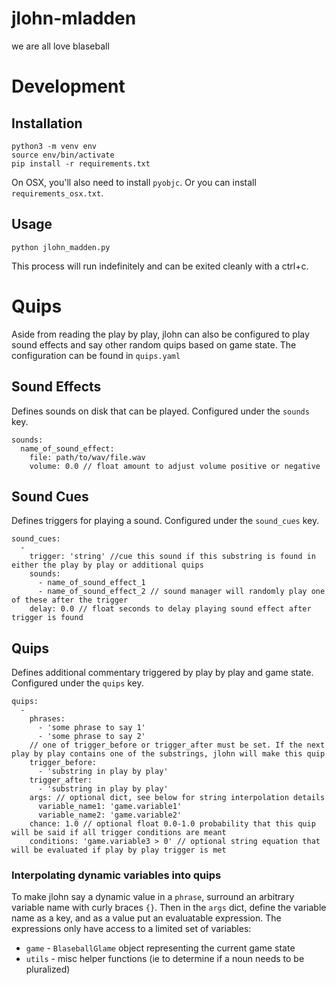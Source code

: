 # jlohn-mladden
we are all love blaseball

# Development
## Installation
```
python3 -m venv env
source env/bin/activate
pip install -r requirements.txt
```

On OSX, you'll also need to install `pyobjc`. Or you can install `requirements_osx.txt`.

## Usage
```
python jlohn_madden.py
```
This process will run indefinitely and can be exited cleanly with a ctrl+c.

# Quips
Aside from reading the play by play, jlohn can also be configured to play sound effects and say other random quips based on game state. The configuration can be found in `quips.yaml`

## Sound Effects
Defines sounds on disk that can be played. Configured under the `sounds` key.
```
sounds:
  name_of_sound_effect:
    file: path/to/wav/file.wav
    volume: 0.0 // float amount to adjust volume positive or negative
```

## Sound Cues
Defines triggers for playing a sound. Configured under the `sound_cues` key.
```
sound_cues:
  -
    trigger: 'string' //cue this sound if this substring is found in either the play by play or additional quips
    sounds:
      - name_of_sound_effect_1
      - name_of_sound_effect_2 // sound manager will randomly play one of these after the trigger
    delay: 0.0 // float seconds to delay playing sound effect after trigger is found
```

## Quips
Defines additional commentary triggered by play by play and game state. Configured under the `quips` key.
```
quips:
  -
    phrases:
      - 'some phrase to say 1'
      - 'some phrase to say 2'
    // one of trigger_before or trigger_after must be set. If the next play by play contains one of the substrings, jlohn will make this quip
    trigger_before:
      - 'substring in play by play'
    trigger_after:
      - 'substring in play by play'
    args: // optional dict, see below for string interpolation details
      variable_name1: 'game.variable1'
      variable_name2: 'game.variable2'
    chance: 1.0 // optional float 0.0-1.0 probability that this quip will be said if all trigger conditions are meant
    conditions: 'game.variable3 > 0' // optional string equation that will be evaluated if play by play trigger is met
```
### Interpolating dynamic variables into quips
To make jlohn say a dynamic value in a `phrase`, surround an arbitrary variable name with curly braces `{}`. Then in the `args` dict, define the variable name as a key, and as a value put an evaluatable expression. The expressions only have access to a limited set of variables:
* `game` - `BlaseballGlame` object representing the current game state
* `utils` - misc helper functions (ie to determine if a noun needs to be pluralized)
